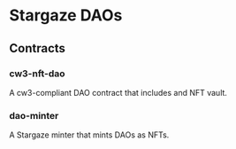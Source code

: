 # Stargaze DAOs

## Contracts

### cw3-nft-dao

A cw3-compliant DAO contract that includes and NFT vault.

### dao-minter

A Stargaze minter that mints DAOs as NFTs.
